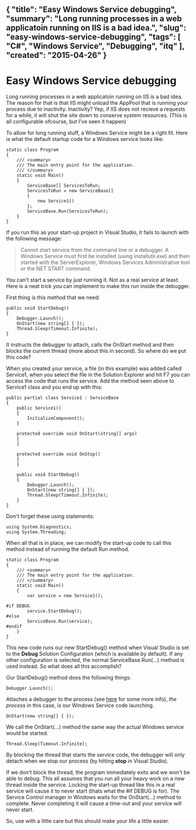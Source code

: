 {
    "title": "Easy Windows Service debugging",
    "summary": "Long running processes in a web applicatoin running on IIS is a bad idea.",
    "slug": "easy-windows-service-debugging",
    "tags": [
        "C#",
        "Windows Service",
        "Debugging",
        "itq"
    ],
    "created": "2015-04-26"
}
---
# Easy Windows Service debugging

Long running processes in a web applicatoin running on IIS is a bad idea. The reason for that is that IIS might unload the AppPool that is running your process due to inactivity. Inactivity? Yep, if IIS does not recieve a requests for a while, it will shut the site down to conserve system resources. (This is all configurable ofcourse, but I've
seen it happen)

To allow for long running stuff, a Windows Service might be a right fit. Here is what the default startup code for a Windows service looks like:

    static class Program
    {
        /// <summary>
        /// The main entry point for the application.
        /// </summary>
        static void Main()
        {
            ServiceBase[] ServicesToRun;
            ServicesToRun = new ServiceBase[] 
            { 
                new Service1() 
            };
            ServiceBase.Run(ServicesToRun);
        }
    }

If you run this as your start-up project in Visual Studio, it fails to launch with the following message:

> Cannot start service from the command line or a debugger. A Windows Service must first be installed (using installutil.exe) and then started with the ServerExplorer, Windows Services Administrative tool or the NET START command.

You can't start a service by just running it. Not as a real service at least. Here is a neat trick you can implement to make this run inside the debugger.

First thing is this method that we need:

    public void StartDebug()
    {
        Debugger.Launch();
        OnStart(new string[] { });
        Thread.Sleep(Timeout.Infinite);
    }

It instructs the debugger to attach, calls the OnStart method and then blocks the current thread (more about this in second). So where do we put this code?

When you created your service, a file (in this example) was added called Service1, when you select the file in the Solution Explorer and hit F7 you can access the code that runs the service. Add the method seen above to Service1 class and you end up with this:

    public partial class Service1 : ServiceBase
    {
        public Service1()
        {
            InitializeComponent();
        }

        protected override void OnStart(string[] args)
        {
        }

        protected override void OnStop()
        {
        }

        public void StartDebug()
        {
            Debugger.Launch();
            OnStart(new string[] { });
            Thread.Sleep(Timeout.Infinite);
        }
    }

Don't forget these using statements:

    using System.Diagnostics;
    using System.Threading;

When all that is in place, we can modify the start-up code to call this method instead of running the default Run method.

    static class Program
    {
        /// <summary>
        /// The main entry point for the application.
        /// </summary>
        static void Main()
        {
            var service = new Service1();

    #if DEBUG
            service.StartDebug();
    #else
            ServiceBase.Run(service);
    #endif
        }
    }

This new code runs our new StartDebug() method when Visual Studio is set to the **Debug** Solution Configuration (which is available by default). If any other configuration is selected, the normal ServiceBase.Run(...) method is used instead. So what does all this accomplish?

Our StartDebug() method does the following things:

    Debugger.Launch();

Attaches a debugger to the process (see [here](https://msdn.microsoft.com/en-s/library/system.diagnostics.debugger.launch(v=vs.110).aspx) for some more info), 
*the process* in this case, is our Windows Service code launching.

    OnStart(new string[] { });

We call the OnStart(...) method the same way the actual Windows service would be started.

    Thread.Sleep(Timeout.Infinite);

By blocking the thread that starts the service code, the debugger will only detach when we stop our process (by hitting **stop** in Visual Studio).

If we don't block the thread, the program immediately exits and we won't be able to debug. This all assumes that you run all your heavy work on a new thread inside the service. Locking the start-up thread like this in a real service will cause it to never start (thats what the #if DEBUG is for). The Service Control manager in Windows waits for the OnStart(...) method to complete. Never completing it will cause a time-out and your service will never start.

So, use with a little care but this should make your life a little easier.